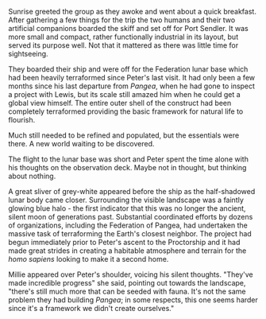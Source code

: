 Sunrise greeted the group as they awoke and went about a quick breakfast. After gathering a few things for the trip the two humans and their two artificial companions boarded the skiff and set off for Port Sendler. It was more small and compact, rather functionally industrial in its layout, but served its purpose well. Not that it mattered as there was little time for sightseeing.

They boarded their ship and were off for the Federation lunar base which had been heavily terraformed since Peter's last visit. It had only been a few months since his last departure from _Pangea_, when he had gone to inspect a project with Lewis, but its scale still amazed him when he could get a global view himself. The entire outer shell of the construct had been completely terraformed providing the basic framework for natural life to flourish.

Much still needed to be refined and populated, but the essentials were there. A new world waiting to be discovered.

The flight to the lunar base was short and Peter spent the time alone with his thoughts on the observation deck. Maybe not in thought, but thinking about nothing.

A great sliver of grey-white appeared before the ship as the half-shadowed lunar body came closer. Surrounding the visible landscape was a faintly glowing blue halo - the first indicator that this was no longer the ancient, silent moon of generations past. Substantial coordinated efforts by dozens of organizations, including the Federation of Pangea, had undertaken the massive task of terraforming the Earth's closest neighbor. The project had begun immediately prior to Peter's ascent to the Proctorship and it had made great strides in creating a habitable atmosphere and terrain for the _homo sapiens_ looking to make it a second home.

Millie appeared over Peter's shoulder, voicing his silent thoughts. "They've made incredible progress" she said, pointing out towards the landscape, "there's still much more that can be seeded with fauna. It's not the same problem they had building _Pangea_; in some respects, this one seems harder since it's a framework we didn't create ourselves."
